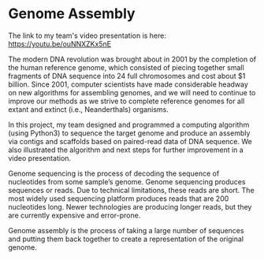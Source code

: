 # Genome Assembly 

The link to my team's video presentation is here: https://youtu.be/ouNNXZKx5nE

The modern DNA revolution was brought about in 2001 by the completion of the human reference genome,
which consisted of piecing together small fragments of DNA sequence into 24 full chromosomes and cost
about $1 billion. Since 2001, computer scientists have made considerable headway on new algorithms for
assembling genomes, and we will need to continue to improve our methods as we strive to complete reference
genomes for all extant and extinct (i.e., Neanderthals) organisms. 

In this project, my team designed and programmed a computing algorithm (using Python3) to sequence the target genome and produce an assembly via contigs and scaffolds based on paired-read data of DNA sequence. We also illustrated the algorithm and next steps for further improvement in a video presentation.

Genome sequencing is the process of decoding the sequence of nucleotides from some sample’s genome.
Genome sequencing produces sequences or reads. Due to technical limitations, these reads are short. The
most widely used sequencing platform produces reads that are 200 nucleotides long. Newer technologies are
producing longer reads, but they are currently expensive and error-prone.

Genome assembly is the process of taking a large number of sequences and putting them back together to
create a representation of the original genome.
